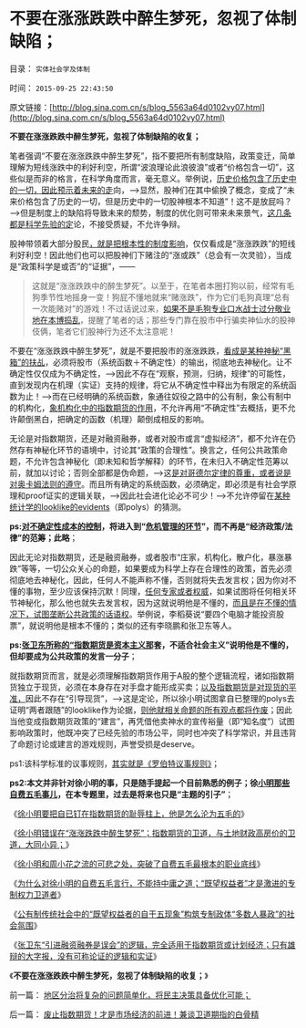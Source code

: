 # 不要在涨涨跌跌中醉生梦死，忽视了体制缺陷；

目录： `实体社会学及体制` 

时间： `2015-09-25 22:43:50` 

原文链接：[http://blog.sina.com.cn/s/blog_5563a64d0102vy07.html](http://blog.sina.com.cn/s/blog_5563a64d0102vy07.html)

**不要在涨涨跌跌中醉生梦死，忽视了体制缺陷的收复；**

笔者强调“不要在涨涨跌跌中醉生梦死”，指不要把所有制度缺陷，政策变迁，简单理解为短线涨跌中的利好利空，所谓“波浪理论此浪彼浪”或者“价格包含一切”，这些似是而非的格言，在科学角度而言，毫无意义。举例说，[历史价格包含了历史中的一切，因此预示着未来的走](../../../2013/7/2/没有科学的信仰，有信仰的科学，及实证科学的知识模型.md)向，——>显然，股神们在其中偷换了概念，变成了“未来价格包含了历史的一切，但是历史中的一切股神根本不知道”！这不是放屁吗？——>但是制度上的缺陷将导致未来的颓势，制度的优化则可带来未来景气，[这几条都是科学先验的定](../../../2012/1/6/股市风险大，中国就不可能有民主.md)论，不接受质疑，不允许争辩。

股神带领着大部分股民[，就是把根本性的制度影响](../../../2012/1/6/技术分析绝对化的政治意义和股神的奋斗.md)，仅仅看成是“涨涨跌跌”的短线利好利空！因此他们也可以把股神们下赌注的“涨或跌”（总会有一次灵验），当成是“政策科学是或否”的“证据”，——
>这就是“涨涨跌跌中的醉生梦死”。以至于，在笔者本圈打狗以前，经常有毛狗季节性地摇身一变！狗屁不懂地就来“赌涨跌”，作为它们毛狗真理“总有一次能赌对”的游戏！不过话说过来，[如果不是毛狗专业口水战士过分敬业地在本博捣乱](../../../2011/12/28/天灾人祸妖孽生；凡有股灾多股神；.md)，提醒了笔者的话；那些专门靠在股市中行骗卖神仙水的股神伎俩，笔者它们股神行为还不太注意呢！

不要在“涨涨跌跌中醉生梦死”，就是不要把股市的涨涨跌跌，[看成是某种神秘“黑箱”的扶乩](../../../2012/1/7/“选择命运盒子的技术”和“打破命运盒子的科学”.md)，必须将股市（系统函数＋不确定性）的输出，彻底地去神秘化。让不确定性仅仅成为不确定性，——>因此不存在“观察，预测，归纳，规律”的可能性，直到发现内在机理（实证）支持的规律，将它从不确定性中释出为有限定的系统函数为止！——>而在已经明确的系统函数，象通往奴役之路中的公有制，象公有制中的机构化，[象机构化中的指数期货的作用](../../../2015/9/19/徐小明同志要把自已钉在指数期货的耻辱柱上.md)，不允许再用“不确定性”去概括，更不允许颠倒黑白，把确定的函数（机理）颠倒成相反的影响。

无论是对指数期货，还是对融资融券，或者对股市或言“虚拟经济”，都不允许在仍然存有神秘化环节的语境中，讨论其“政策的合理性”。换言之，任何公共政策命题，不允许包含神秘化（即未知和哲学解释）的环节，在未归入不确定性范筹以前，就加以讨论；否则全部都是伪命题，——>这[是对哥德尔定律的尊重，或者说是对奥卡姆法则的遵守](../../../2014/2/28/系统论揭示光大乌龙指揭示的产权所有人缺失.md)。而且所有确定的系统函数，必须确定，即必须是有社会学原理和proof证实的逻辑关联，——>因此社会进化论必不可少！——>不允许停留在[某种统计学的looklike的evidents](../../../2012/10/13/经济学的数学骗术，looklike的代数入口.md)（即polys）的猜测。

**ps:[对不确定性成本的控制](../../../2009/4/4/“不确定性定律公式”广泛适用于社会经济政治生活.md)，将进入到“[危机管理的环节](../../../2013/12/1/“危机管理水平”是更准确的文明标准.md)”，而不再是“经济政策/法律”的范筹；此略**；

因此无论对指数期货，还是融资融券，或者股市“庄家，机构化，散户化，暴涨暴跌”等等，一切公众关心的命题，如果要成为科学上存在合理性的政策，首先必须彻底地去神秘化，因此，任何人不能声称不懂，否则就将失去发言权；因为你对不懂的事物，至少应该保持沉默！同理，[任何专家或者权威](../../../2008/10/20/欣赏专家们之无知，无耻，与无良.md)，如果试图将任何相关环节神秘化，那么他也就失去发言权，因为这就说明他是不懂的，[而且是在不懂的情况下，试图垄断公共政策的话语权](../../../2013/3/11/德国化的细节理性主义和李稻葵政委的弗赖堡学派.md)。举例说，李稻葵说“要四个电脑才能投资股票”，就说明他是根本不懂的；类似的还有李晓鹏和张卫东等人。

**ps:[张卫东所称的“指数期货是资本主义那](../../../2015/9/24/Concur张卫东同志的论点，但把张的论证扔进历史垃圾堆；.md)套，不适合社会主义”说明他是不懂的，但却要成为公共政策的发言一分子**；

就指数期货而言，就是必须理解指数期货作用于A股的整个逻辑流程，诸如指数期货独立于现货，必须在本身存在对手盘才能形成买卖；[以及指数期货是对现货的平准，](../../../2015/9/16/指数期货不适合公有制中国，喉舌专家一直装成不懂；.md)因此不存在“引导现货”，——>这是定论，所以徐小明试图拿自已整理的polys去证明“两者跟随”的looklike作为论据，[则他就相关命题的所有观点都将作废](../../../2015/9/20/徐小明错在“涨涨跌跌中醉生梦死”，与房托的大同小异；.md)；因此当他变成指数期货政策的“建言”，再凭借他卖神水的宣传裕量（即“知名度”）试图影响政策时，他既冲突了已经先验的市场公平，同时也冲突了科学常识，并且违背了命题讨论或建言的游戏规则，声誉受损是deserve。

ps1:该科学标准的议事规则，[其实就是《罗伯特议事规则》](../../../2014/9/6/《罗伯特议事规则》是左棍的“我非要跟你决斗”的真理吗？.md)；

**ps2:本文并非针对徐小明的事，只是随手提起一个目前熟悉的例子；徐[小明那些自费五毛事儿](../../../2015/9/19/徐小明同志要把自已钉在指数期货的耻辱柱上.md)，在本专题里，过去是将来也只是“主题的引子”**；

《[徐小明要把自已钉在指数期货的耻辱柱上，他是怎么沦为五毛的](../../../2015/9/19/徐小明同志要把自已钉在指数期货的耻辱柱上.md)》

《[徐小明错误在“涨涨跌跌中醉生梦死”；指数期货的卫道，与土地财政高房价的卫道，大同小异；](../../../2015/9/20/徐小明错在“涨涨跌跌中醉生梦死”，与房托的大同小异；.md)》

《[徐小明和周小花之流的可悲之处，突破了自费五毛最根本的职业底线](../../../2015/9/21/徐小明和周小花之流的可悲之处.md)》

《[为什么对徐小明的自费五毛言行，不能持中庸之道；“既望权益者”才是激进的专制权力卫道者](../../../2015/9/22/为什么对徐小明的自费五毛言行，不能持中庸之道；.md)》

《[公有制传统社会中的“既望权益者的自干五现象”构筑专制政体“多数人暴政”的社会氛围](../../../2015/9/23/必须立场鲜明地否定自干五，遏制既望权益者的为虎作伥.md)》

《[张卫东“引进融资融券是误会”的逻辑，完全适用于指数期货或计划经济；只有雄辩的大字报，没有可称论证的逻辑和实证](../../../2015/9/24/Concur张卫东同志的论点，但把张的论证扔进历史垃圾堆；.md)》

《**不要在涨涨跌跌中醉生梦死，忽视了体制缺陷的收复；**》

前一篇： [地区分治将复杂的问题简单化，将民主决策具备优化可能；](../../../2015/9/27/地区分治将复杂的问题简单化，将民主决策具备优化可能；.md)

后一篇： [废止指数期货！才是市场经济的前进！兼谈卫道期指的白骨精](../../../2015/9/17/废止指数期货！才是市场经济的前进！兼谈卫道期指的白骨精.md)

